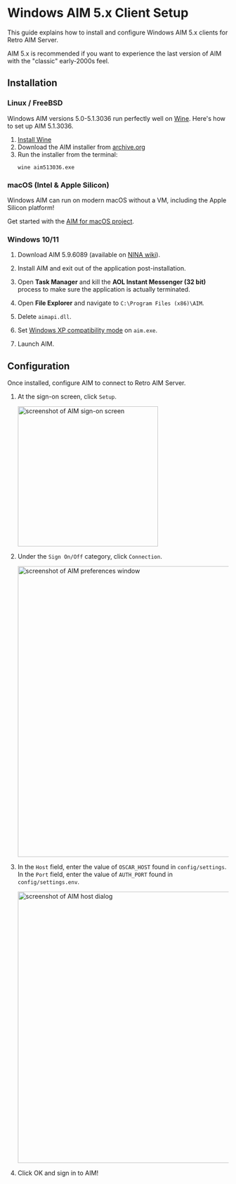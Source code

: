 # Windows AIM 5.x Client Setup

This guide explains how to install and configure Windows AIM 5.x clients for Retro AIM Server.

AIM 5.x is recommended if you want to experience the last version of AIM with the "classic" early-2000s feel.

## Installation

### Linux / FreeBSD

Windows AIM versions 5.0-5.1.3036 run perfectly well on [Wine](https://www.winehq.org/). Here's how to set up AIM
5.1.3036.

1. [Install Wine](https://wiki.winehq.org/Download)
2. Download the AIM installer from [archive.org](https://archive.org/details/aim513036)
3. Run the installer from the terminal:
   ```shell
   wine aim513036.exe
   ```

### macOS (Intel & Apple Silicon)

Windows AIM can run on modern macOS without a VM, including the Apple Silicon platform!

Get started with the [AIM for macOS project](https://github.com/mk6i/aim-for-macos).

### Windows 10/11

1. Download AIM 5.9.6089 (available on [NINA wiki](https://wiki.nina.chat/wiki/Clients/AOL_Instant_Messenger#Windows)).
2. Install AIM and exit out of the application post-installation.
3. Open **Task Manager** and kill the **AOL Instant Messenger (32 bit)** process to make sure the application is
   actually terminated.
4. Open **File Explorer** and navigate to `C:\Program Files (x86)\AIM`.
5. Delete `aimapi.dll`.
6. Set [Windows XP compatibility mode](https://support.microsoft.com/en-us/windows/make-older-apps-or-programs-compatible-with-windows-783d6dd7-b439-bdb0-0490-54eea0f45938)
on `aim.exe`.

7. Launch AIM.

## Configuration

Once installed, configure AIM to connect to Retro AIM Server.

1. At the sign-on screen, click `Setup`.
   <p>
      <img width="319" alt="screenshot of AIM sign-on screen" src="https://github.com/mk6i/mkdb/assets/2894330/9e0e743e-e41d-4c45-9e82-d97d7d4325f3">
   </p>
2. Under the `Sign On/Off` category, click `Connection`.
   <p>
      <img width="662" alt="screenshot of AIM preferences window" src="https://github.com/mk6i/mkdb/assets/2894330/c7cfcaa4-8132-4b57-b5c9-7643c99cbda2">
   </p>
3. In the `Host` field, enter the value of `OSCAR_HOST` found in `config/settings`. In the `Port` field, enter the
   value of `AUTH_PORT` found in `config/settings.env`.
   <p>
      <img width="618" alt="screenshot of AIM host dialog" src="https://github.com/mk6i/mkdb/assets/2894330/da17c457-a773-4b82-b4ba-cb81f9a2e085">
   </p>
4. Click OK and sign in to AIM!
